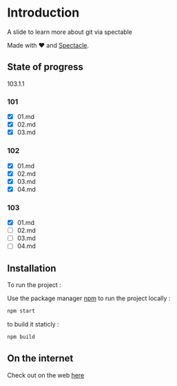 # Introduction

A slide to learn more about git via spectable

Made with ❤️ and [Spectacle](https://github.com/FormidableLabs/spectacle/).

## State of progress

103.1.1

### 101 

- [x] 01.md
- [x] 02.md
- [x] 03.md

### 102

- [x] 01.md
- [x] 02.md
- [x] 03.md
- [x] 04.md

### 103

- [x] 01.md
- [ ] 02.md
- [ ] 03.md
- [ ] 04.md

## Installation

To run the project :

Use the package manager [npm](https://www.npmjs.com/) to run the project locally : 

```bash
npm start
```

to build it staticly : 

```bash
npm build
```

## On the internet

Check out on the web [here](https://ecv-git-learning-thibaut-dusautoirs-projects.vercel.app/?slideIndex=0&stepIndex=0)
